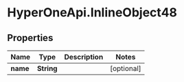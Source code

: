 # HyperOneApi.InlineObject48

## Properties
Name | Type | Description | Notes
------------ | ------------- | ------------- | -------------
**name** | **String** |  | [optional] 


